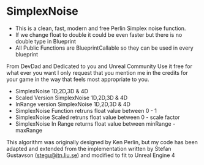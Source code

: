 # SimplexNoise

* This is a clean, fast, modern and free Perlin Simplex noise function.
* If we change float to double it could be even faster but there is no double type in Blueprint
* All Public Functions are BlueprintCallable so they can be used in every blueprint

From DevDad and Dedicated to you and Unreal Community
Use it free for what ever you want
I only request that you mention me in the credits for your game in the way that feels most appropriate to you.

* SimplexNoise 1D,2D,3D & 4D
* Scaled Version SimplexNoise 1D,2D,3D & 4D
* InRange version SimplexNoise 1D,2D,3D & 4D
* SimplexNoise Function retruns float value between 0 - 1
* SimplexNoise Scaled retruns float value between 0 - scale factor 
* SimplexNoise In Range returns float value between minRange - maxRange

This algorithm was originally designed by Ken Perlin, but my code has been
adapted and extended from the implementation written by Stefan Gustavson (stegu@itn.liu.se)
and modified to fit to Unreal Engine 4
